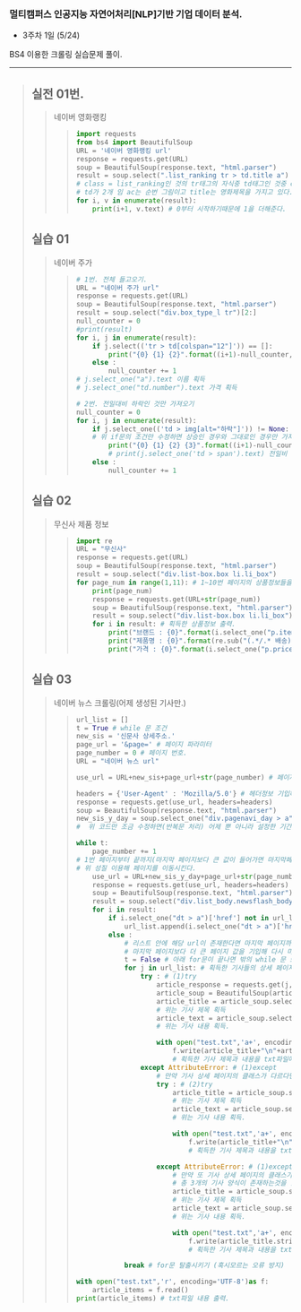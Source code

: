 ### 멀티캠퍼스 인공지능 자연어처리[NLP]기반 기업 데이터 분석.
- 3주차 1일 (5/24)

BS4 이용한 크롤링 실습문제 풀이.

---
> ## 실전 01번.
>> 네이버 영화랭킹
>>> ```Python
>>> import requests
>>> from bs4 import BeautifulSoup
>>> URL = '네이버 영화랭킹 url'
>>> response = requests.get(URL)
>>> soup = BeautifulSoup(response.text, "html.parser")
>>> result = soup.select(".list_ranking tr > td.title a")
>>> # class = list_ranking인 것의 tr태그의 자식중 td태그인 것중 class = title인 것의 <a>태그 가져온다.
>>> # td가 2개 임 ac는 순번 그림이고 title는 영화제목을 가지고 있다.
>>> for i, v in enumerate(result):
>>>     print(i+1, v.text) # 0부터 시작하기때문에 1을 더해준다.
>>> ```
>>
> ## 실습 01
>> 네이버 주가
>>> ```Python
>>> # 1번. 전체 들고오기.
>>> URL = "네이버 주가 url"
>>> response = requests.get(URL)
>>> soup = BeautifulSoup(response.text, "html.parser")
>>> result = soup.select("div.box_type_l tr")[2:]
>>> null_counter = 0
>>> #print(result)
>>> for i, j in enumerate(result):
>>>     if j.select(('tr > td[colspan="12"]')) == []:
>>>         print("{0} {1} {2}".format((i+1)-null_counter, j.select_one("a").text, j.select_one("td.number").text))
>>>     else :
>>>         null_counter += 1
>>> # j.select_one("a").text 이름 획득
>>> # j.select_one("td.number").text 가격 획득
>>> 
>>> # 2번. 전일대비 하락인 것만 가져오기
>>> null_counter = 0
>>> for i, j in enumerate(result):
>>>     if j.select_one(('td > img[alt="하락"]')) != None: # 하락인 경우
>>>     # 위 if문의 조건만 수정하면 상승인 경우와 그대로인 경우만 가져오는것도 가능
>>>         print("{0} {1} {2} {3}".format((i+1)-null_counter, j.select_one("a").text, j.select_one("td.number").text, >>> j.select_one('td > span').text.strip()))
>>>         # print(j.select_one('td > span').text) 전일비 획득
>>>     else :
>>>         null_counter += 1
>>> ```
>>
> ## 실습 02
>> 무신사 제품 정보
>>> ```Python
>>> import re
>>> URL = "무신사"
>>> response = requests.get(URL)
>>> soup = BeautifulSoup(response.text, "html.parser")
>>> result = soup.select("div.list-box.box li.li_box")
>>> for page_num in range(1,11): # 1~10번 페이지의 상품정보들을 전부 습득하기 위해.
>>>     print(page_num)
>>>     response = requests.get(URL+str(page_num))
>>>     soup = BeautifulSoup(response.text, "html.parser")
>>>     result = soup.select("div.list-box.box li.li_box")
>>>     for i in result: # 획득한 상품정보 출력.
>>>         print("브랜드 : {0}".format(i.select_one("p.item_title").text))
>>>         print("제품명 : {0}".format(re.sub("(.*/.* 배송)*(  )*(\n)*", "", i.select_one("p.list_info > a").text)))
>>>         print("가격 : {0}".format(i.select_one("p.price").text.split()[-1]))
>>> ```
>>
> ## 실습 03
>> 네이버 뉴스 크롤링(어제 생성된 기사만.)
>>> ```Python
>>> url_list = []
>>> t = True # while 문 조건
>>> new_sis = '신문사 상세주소.'
>>> page_url = '&page=' # 페이지 파라미터
>>> page_number = 0 # 페이지 번호.
>>> URL = "네이버 뉴스 url"
>>> 
>>> use_url = URL+new_sis+page_url+str(page_number) # 페이지 순회를 좀더 편하게 하기위해 url을 조각냄.
>>> 
>>> headers = {'User-Agent' : 'Mozilla/5.0'} # 헤더정보 기입하여 접근차단 방지
>>> response = requests.get(use_url, headers=headers)
>>> soup = BeautifulSoup(response.text, "html.parser")
>>> new_sis_y_day = soup.select_one("div.pagenavi_day > a")['href'] # 어제 날자 기사 페이지 url 획득
>>> #  위 코드만 조금 수정하면(반복문 처리) 어제 뿐 아니라 설정한 기간의 기사를 전부 크롤링 할 수 있다.
>>> 
>>> while t:
>>>     page_number += 1 
>>> # 1번 페이지부터 끝까지(마지막 페이지보다 큰 값이 들어가면 마지막페이지로 접속된다.)
>>> # 위 성질 이용해 페이지를 이동시킨다.
>>>     use_url = URL+new_sis_y_day+page_url+str(page_number)
>>>     response = requests.get(use_url, headers=headers)
>>>     soup = BeautifulSoup(response.text, "html.parser")
>>>     result = soup.select("div.list_body.newsflash_body > ul > li")
>>>     for i in result:
>>>         if i.select_one("dt > a")['href'] not in url_list: # 리스트 안에 해당 url이 없다면 아직 마지막 페이지가 아니다.
>>>             url_list.append(i.select_one("dt > a")['href'])
>>>         else : 
>>>             # 리스트 안에 해당 url이 존재한다면 마지막 페이지까지 수집을 한 뒤
>>>             # 마지막 페이지보다 더 큰 페이지 값을 기입해 다시 마지막 페이지로 돌아가 url을 수집한 것이기 때문이다.
>>>             t = False # 아래 for문이 끝나면 밖의 while 문 또한 종료시기키 위해
>>>             for j in url_list: # 획득한 기사들의 상세 페이지가 담긴 리스트를 하나씩 사용한다.
>>>                 try : # (1)try
>>>                     article_response = requests.get(j, headers=headers) # 상세페이지 정보 획득
>>>                     article_soup = BeautifulSoup(article_response.text, "html.parser") # 상세페이지 정보 획득
>>>                     article_title = article_soup.select_one("div.article_info > h3").text
>>>                     # 위는 기사 제목 획득
>>>                     article_text = article_soup.select_one("div#articleBodyContents").text.strip()
>>>                     # 위는 기사 내용 획득.
>>> 
>>>                     with open("test.txt",'a+', encoding='UTF-8')as f:
>>>                         f.write(article_title+"\n"+article_text+"\n\n")
>>>                         # 획득한 기사 제목과 내용을 txt파일에 저장한다.
>>>                 except AttributeError: # (1)except
>>>                     # 만약 기사 상세 페이지의 클래스가 다르다면 발생하는 오류 처리 위한 구문.
>>>                     try : # (2)try
>>>                         article_title = article_soup.select_one("div.news_headline > h4.title").text
>>>                         # 위는 기사 제목 획득
>>>                         article_text = article_soup.select_one("div#newsEndContents").text.strip()
>>>                         # 위는 기사 내용 획득.
>>> 
>>>                         with open("test.txt",'a+', encoding='UTF-8')as f:
>>>                             f.write(article_title+"\n"+re.sub("(\n)*", "", article_text)+"\n\n")
>>>                             # 획득한 기사 제목과 내용을 txt파일에 저장한다.
>>> 
>>>                     except AttributeError: # (1)except
>>>                         # 만약 또 기사 상세 페이지의 클래스가 다르다면 발생하는 오류 처리 위한 구문.
>>>                         # 총 3개의 기사 양식이 존재하는것을 알 수 있다.
>>>                         article_title = article_soup.select_one("h2.end_tit").text
>>>                         # 위는 기사 제목 획득
>>>                         article_text = article_soup.select_one("div.end_body_wrp > div#articeBody").text.strip()
>>>                         # 위는 기사 내용 획득.
>>> 
>>>                         with open("test.txt",'a+', encoding='UTF-8')as f:
>>>                             f.write(article_title.strip()+"\n"+re.sub("(\n)*", "", article_text)+"\n\n")
>>>                             # 획득한 기사 제목과 내용을 txt파일에 저장한다.
>>> 
>>>             break # for문 탈출시키기 (혹시모르는 오류 방지)
>>>
>>> with open("test.txt",'r', encoding='UTF-8')as f:
>>>     article_items = f.read()
>>> print(article_items) # txt파일 내용 출력.
>>> ```
>> 
